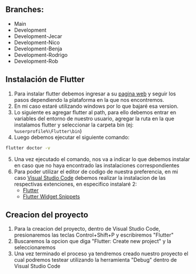## Branches:

- Main
- Development
- Development-Jecar
- Development-Nico
- Development-Benja
- Development-Rodrigo
- Development-Rob

## Instalación de Flutter

1. Para instalar flutter debemos ingresar a su [pagina web](https://flutter.dev) y seguir los pasos dependiendo la plataforma en la que nos encontremos.
2. En mi caso estaré utilizando windows por lo que bajaré esa version.
3. Lo siguiente es agregar flutter al path, para ello debemos entrar en variables del entorno de nuestro usuario, agregar la ruta en la que instalamos flutter y seleccionar la carpeta bin (ej: `%userprofile%\Flutter\bin`)
4. Luego debemos ejecutar el siguiente comando:
```bash
flutter doctor -v
```
5. Una vez ejecutado el comando, nos va a indicar lo que debemos instalar en caso que no haya encontrado las instalaciones correspondientes
6. Para poder utilizar el editor de codigo de nuestra preferencia, en mi caso [Visual Studio Code](https://code.visualstudio.com/download) debemos realizar la instalacion de las respectivas extenciones, en especifico instalaré 2:
    - [Flutter](https://marketplace.visualstudio.com/items?itemName=Dart-Code.flutter)
    - [Flutter Widget Snippets](https://marketplace.visualstudio.com/items?itemName=alexisvt.flutter-snippets)
## Creacion del proyecto

1. Para la creacion del proyecto, dentro de Visual Studio Code, presionaremos las teclas Control+Shift+P y escribiremos "Flutter"
2. Buscaremos la opcion que diga "Flutter: Create new project" y la seleccionaremos
3. Una vez terminado el proceso ya tendremos creado nuestro proyecto el cual podremos testear utilizando la herramienta "Debug" dentro de Visual Studio Code
